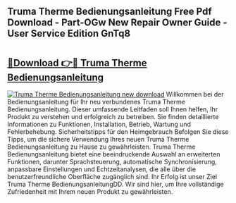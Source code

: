 ## Truma Therme Bedienungsanleitung Free Pdf Download - Part-OGw New Repair Owner Guide - User Service Edition GnTq8

# <h2><a href="http://df454e.blite.top/?on=Truma+Therme+Bedienungsanleitung">🔗Download 👉🔴 Truma Therme Bedienungsanleitung</a></h2>

[![Truma Therme Bedienungsanleitung new download](https://i.imgur.com/lujVjoI.png)](http://df454e.blite.top/?on=Truma+Therme+Bedienungsanleitung)
Willkommen bei der Bedienungsanleitung für Ihr neu verbundenes Truma Therme Bedienungsanleitung. Dieser umfassende Leitfaden soll Ihnen helfen, Ihr Produkt zu verstehen und erfolgreich zu betreiben. Sie finden detaillierte Informationen zu Funktionen, Installation, Betrieb, Wartung und Fehlerbehebung. Sicherheitstipps für den Heimgebrauch Befolgen Sie diese Tipps, um die sichere Verwendung Ihres neuen Truma Therme Bedienungsanleitung zu Hause zu gewährleisten. Truma Therme Bedienungsanleitung bietet eine beeindruckende Auswahl an erweiterten Funktionen, darunter Sprachsteuerung, automatische Synchronisierung, anpassbare Einstellungen und Echtzeitanalysen, die alle über die benutzerfreundliche Oberfläche zugänglich sind. Ihr Erfolg ist unser Ziel Truma Therme BedienungsanleitungDD. Wir sind hier, um Ihre vollständige Zufriedenheit mit Ihrem neuen Produkt zu gewährleisten.
